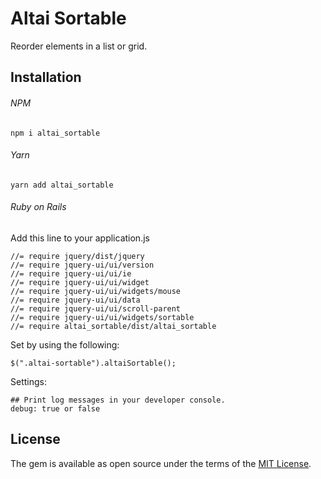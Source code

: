 # Altai Sortable
Reorder elements in a list or grid.

## Installation

###### NPM
```
npm i altai_sortable
```

###### Yarn
```
yarn add altai_sortable
```

###### Ruby on Rails
Add this line to your application.js
```
//= require jquery/dist/jquery
//= require jquery-ui/ui/version
//= require jquery-ui/ui/ie
//= require jquery-ui/ui/widget
//= require jquery-ui/ui/widgets/mouse
//= require jquery-ui/ui/data
//= require jquery-ui/ui/scroll-parent
//= require jquery-ui/ui/widgets/sortable
//= require altai_sortable/dist/altai_sortable
```

Set by using the following:
```
$(".altai-sortable").altaiSortable();
```

Settings:
```
## Print log messages in your developer console.
debug: true or false
```

## License
The gem is available as open source under the terms of the [MIT License](http://opensource.org/licenses/MIT).
